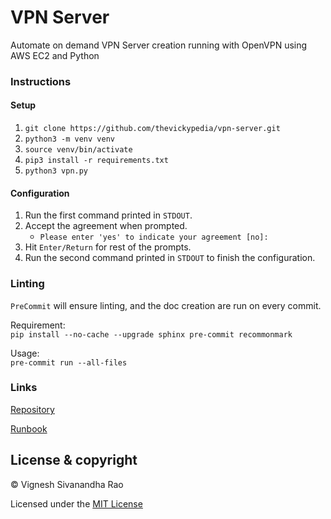 # VPN Server
Automate on demand VPN Server creation running with OpenVPN using AWS EC2 and Python

### Instructions
#### Setup
1. `git clone https://github.com/thevickypedia/vpn-server.git`
2. `python3 -m venv venv`
3. `source venv/bin/activate`
4. `pip3 install -r requirements.txt`
5. `python3 vpn.py`

#### Configuration
1. Run the first command printed in `STDOUT`.
2. Accept the agreement when prompted.
   - `Please enter 'yes' to indicate your agreement [no]: `
3. Hit `Enter/Return` for rest of the prompts.
4. Run the second command printed in `STDOUT` to finish the configuration.

### Linting
`PreCommit` will ensure linting, and the doc creation are run on every commit.

Requirement:
<br>
`pip install --no-cache --upgrade sphinx pre-commit recommonmark`

Usage:
<br>
`pre-commit run --all-files`

### Links
[Repository](https://github.com/thevickypedia/vpn-server)

[Runbook](https://thevickypedia.github.io/vpn-server/)

## License & copyright

&copy; Vignesh Sivanandha Rao

Licensed under the [MIT License](LICENSE)
